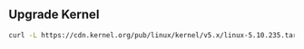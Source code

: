 ## Upgrade Kernel

```sh
curl -L https://cdn.kernel.org/pub/linux/kernel/v5.x/linux-5.10.235.tar.xz | tar -xJ -C linux --strip-components=1
```
